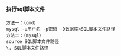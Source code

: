 #### 执行sql脚本文件

```shell
方法一：（cmd）
mysql -u用户名 -p密码 -D数据库<SQL脚本文件路径
方法二：（mysql）
source SQL脚本文件路径
\. SQL脚本文件路径
```

